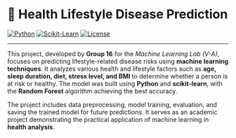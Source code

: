 # 🧠 Health Lifestyle Disease Prediction  

[![Python](https://img.shields.io/badge/Python-3.8+-blue.svg)]()
[![Scikit-Learn](https://img.shields.io/badge/ScikitLearn-ML-orange.svg)]()
[![License](https://img.shields.io/badge/License-Academic-lightgrey.svg)]()

---

This project, developed by **Group 16** for the *Machine Learning Lab (V-A)*, focuses on predicting lifestyle-related disease risks using **machine learning techniques**. It analyzes various health and lifestyle factors such as **age, sleep duration, diet, stress level, and BMI** to determine whether a person is at risk or healthy. The model was built using **Python** and **scikit-learn**, with the **Random Forest** algorithm achieving the best accuracy.  

The project includes data preprocessing, model training, evaluation, and saving the trained model for future predictions. It serves as an academic project demonstrating the practical application of machine learning in **health analysis**.  
